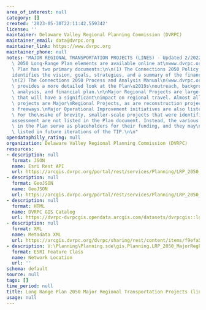 ```yaml
---
area_of_interest: null
category: []
created: '2023-05-30T22:11:42.559342'
license: ''
maintainer: Delaware Valley Regional Planning Commission (DVRPC)
maintainer_email: data@dvrpc.org
maintainer_link: https://www.dvrpc.org
maintainer_phone: null
notes: "MAJOR REGIONAL TRANSPORTATION PROJECTS (LINES) - Updated 2/2022\n\nAll Connections\
  \ 2050 Long-Range Plan elements are available online at\nwww.dvrpc.org/plan. The\
  \ Plan has two primary documents:\n\n(1) The Connections 2050 Policy Manual (www.dvrpc.org/Products/21027)\n\
  identifies the vision, goals, strategies, and a summary of the financial plan.\n\
  \n(2) The Connections 2050 Process and Analysis Manual\n(www.dvrpc.org/Products/21028)\
  \ provides a more detailed look at the Plan\u2019s\noutreach, background information,\
  \ analysis, and financial plan.\n\nMajor Regional Projects are large-scale projects\
  \ that will have a significant\nimpact on regional travel. Almost all system expansion\
  \ projects are Major\nRegional Projects, as are reconstruction projects on the region\u2019\
  s freeways.\nMajor Operational Improvement initiatives are also listed in the Plan.\
  \ For the\nsake of brevity, smaller-scale projects that were identified in the needs\n\
  assessment are not listed in the Plan document. Instead, the various funding\ncategories\
  \ in the Plan serve as placeholders for their funding, and they may\nbe explicitly\
  \ listed in future iterations of the TIP.\n\n"
opendataphilly_rating: null
organization: Delaware Valley Regional Planning Commission (DVRPC)
resources:
- description: null
  format: JSON
  name: Esri Rest API
  url: https://arcgis.dvrpc.org/portal/rest/services/Planning/LRP_2050_MajorRegProj_Lines/FeatureServer/0
- description: null
  format: GeoJSON
  name: GeoJSON
  url: https://arcgis.dvrpc.org/portal/rest/services/Planning/LRP_2050_MajorRegProj_Lines/FeatureServer/0/query?where=1=1&outsr=4326&outfields=*&f=geojson
- description: null
  format: HTML
  name: DVRPC GIS Catalog
  url: https://dvrpc-dvrpcgis.opendata.arcgis.com/datasets/dvrpcgis::long-range-plan-2050-major-regional-transportation-projects-lines
- description: null
  format: XML
  name: Metadata XML
  url: https://arcgis.dvrpc.org/dvrpc/sharing/rest/content/items/f9efa5a409a0403fbf7b8abca3915814/info/metadata/metadata.xml?format=default
- description: V:\Planning\Planning.sde\gis.Planning.LRP_2050_MajorRegProj_Lines
  format: ESRI Feature Class
  name: Network Location
  url: ''
schema: default
source: null
tags: []
time_period: null
title: Long Range Plan 2050 Major Regional Transportation Projects (lines)
usage: null
---
```

